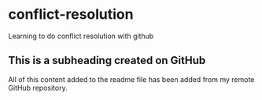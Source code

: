 # conflict-resolution
Learning to do conflict resolution with github

## This is a subheading created on GitHub

All of this content added to the readme file has been added from my remote GitHub repository.
